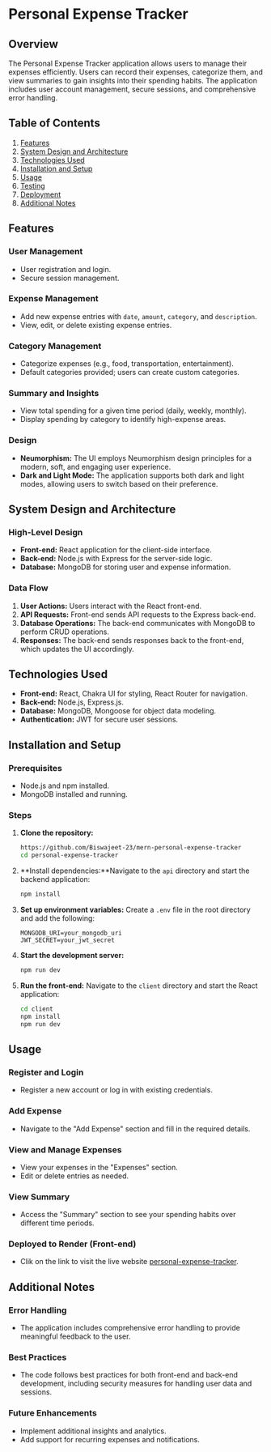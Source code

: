 # Personal Expense Tracker

## Overview

The Personal Expense Tracker application allows users to manage their expenses efficiently. Users can record their expenses, categorize them, and view summaries to gain insights into their spending habits. The application includes user account management, secure sessions, and comprehensive error handling.

## Table of Contents

1. [Features](#features)
2. [System Design and Architecture](#system-design-and-architecture)
3. [Technologies Used](#technologies-used)
4. [Installation and Setup](#installation-and-setup)
5. [Usage](#usage)
6. [Testing](#testing)
7. [Deployment](#deployment)
8. [Additional Notes](#additional-notes)

## Features

### User Management
- User registration and login.
- Secure session management.

### Expense Management
- Add new expense entries with `date`, `amount`, `category`, and `description`.
- View, edit, or delete existing expense entries.

### Category Management
- Categorize expenses (e.g., food, transportation, entertainment).
- Default categories provided; users can create custom categories.

### Summary and Insights
- View total spending for a given time period (daily, weekly, monthly).
- Display spending by category to identify high-expense areas.

### Design
- **Neumorphism:** The UI employs Neumorphism design principles for a modern, soft, and engaging user experience.
- **Dark and Light Mode:** The application supports both dark and light modes, allowing users to switch based on their preference.

## System Design and Architecture

### High-Level Design
- **Front-end:** React application for the client-side interface.
- **Back-end:** Node.js with Express for the server-side logic.
- **Database:** MongoDB for storing user and expense information.

### Data Flow
1. **User Actions:** Users interact with the React front-end.
2. **API Requests:** Front-end sends API requests to the Express back-end.
3. **Database Operations:** The back-end communicates with MongoDB to perform CRUD operations.
4. **Responses:** The back-end sends responses back to the front-end, which updates the UI accordingly.

## Technologies Used

- **Front-end:** React, Chakra UI for styling, React Router for navigation.
- **Back-end:** Node.js, Express.js.
- **Database:** MongoDB, Mongoose for object data modeling.
- **Authentication:** JWT for secure user sessions.

## Installation and Setup

### Prerequisites
- Node.js and npm installed.
- MongoDB installed and running.

### Steps

1. **Clone the repository:**
    ```bash
    https://github.com/Biswajeet-23/mern-personal-expense-tracker
    cd personal-expense-tracker
    ```

2. **Install dependencies:**Navigate to the `api` directory and start the backend application:
    ```bash
    npm install
    ```

3. **Set up environment variables:**
    Create a `.env` file in the root directory and add the following:
    ```env
    MONGODB_URI=your_mongodb_uri
    JWT_SECRET=your_jwt_secret
    ```

4. **Start the development server:**
    ```bash
    npm run dev
    ```

5. **Run the front-end:**
    Navigate to the `client` directory and start the React application:
    ```bash
    cd client
    npm install
    npm run dev
    ```

## Usage

### Register and Login
- Register a new account or log in with existing credentials.

### Add Expense
- Navigate to the "Add Expense" section and fill in the required details.

### View and Manage Expenses
- View your expenses in the "Expenses" section.
- Edit or delete entries as needed.

### View Summary
- Access the "Summary" section to see your spending habits over different time periods.


### Deployed to Render (Front-end)
- Clik on the link to visit the live website [personal-expense-tracker](https://mern-personal-expense-tracker-frontend.onrender.com/).

## Additional Notes

### Error Handling
- The application includes comprehensive error handling to provide meaningful feedback to the user.

### Best Practices
- The code follows best practices for both front-end and back-end development, including security measures for handling user data and sessions.

### Future Enhancements
- Implement additional insights and analytics.
- Add support for recurring expenses and notifications.

